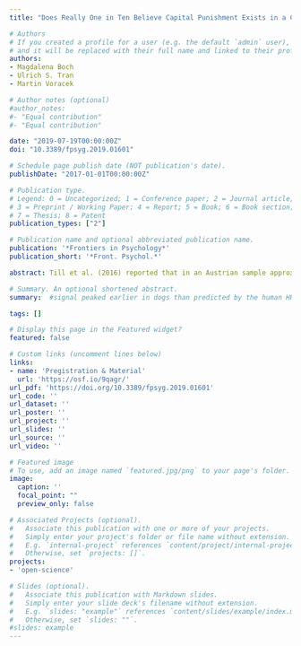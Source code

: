 ```yaml
---
title: "Does Really One in Ten Believe Capital Punishment Exists in a Contemporary European Community Country? An Endorsed, Prereviewed, Preregistered Replication Study and Meta-Analysis"

# Authors
# If you created a profile for a user (e.g. the default `admin` user), write the username (folder name) here 
# and it will be replaced with their full name and linked to their profile.
authors: 
- Magdalena Boch
- Ulrich S. Tran
- Martin Voracek

# Author notes (optional)
#author_notes:
#- "Equal contribution"
#- "Equal contribution"

date: "2019-07-19T00:00:00Z"
doi: "10.3389/fpsyg.2019.01601"

# Schedule page publish date (NOT publication's date).
publishDate: "2017-01-01T00:00:00Z"

# Publication type.
# Legend: 0 = Uncategorized; 1 = Conference paper; 2 = Journal article;
# 3 = Preprint / Working Paper; 4 = Report; 5 = Book; 6 = Book section;
# 7 = Thesis; 8 = Patent
publication_types: ["2"]

# Publication name and optional abbreviated publication name.
publication: '*Frontiers in Psychology*'
publication_short: '*Front. Psychol.*'

abstract: Till et al. (2016) reported that in an Austrian sample approximately one in ten respondents incorrectly believed that Austria still practices, or recently practiced, the death penalty, and that there is a positive association between the amount of weekly television viewing and this gross misperception of the Austrian justice system. An endorsed, prereviewed, preregistered close (N = 597) served to test the veracity of these reported effects. This was coupled with the conceptual extension part, which (a) investigated the potential influence of watching American crime series, (b) accounted for further possible confounds, and (c) tested the generalizability of the effect of television viewing to online streaming. Online survey data (N = 597) replicated the one-in-ten prevalence of incorrect answers with the 5-item death penalty questionnaire used in the original study, but not, when asking directly about Austria’s death penalty practices (prevalence = 0.3%). Younger age, but not the amount of television viewing or online streaming, suggestibility, or preferred TV genre consistently predicted incorrect answers in the death penalty questionnaire. Incorrect answers were Mokken-scalable (i.e., formed a common scale, complying with a non-parametric item response model) and were highly consistent. In contrast to the replication study results, a small meta-analysis of all available evidence (three studies, including the present replication) suggested that the aggregate effect of television viewing nominally was significant, albeit small.The replication study yielded mixed results, which indicate the perception of a high prevalence of beliefs that there is capital punishment in a country without death penalty probably is due to a faultily designed questionnaire and thus a research artifact. Also, positive associations of television viewing with such beliefs likely are only small at best.

# Summary. An optional shortened abstract.
summary:  #signal peaked earlier in dogs than predicted by the human HRF.

tags: []

# Display this page in the Featured widget?
featured: false

# Custom links (uncomment lines below)
links:
- name: 'Pregistration & Material'
  url: 'https://osf.io/9qagr/'
url_pdf: 'https://doi.org/10.3389/fpsyg.2019.01601'
url_code: ''
url_dataset: ''
url_poster: ''
url_project: ''
url_slides: ''
url_source: ''
url_video: ''

# Featured image
# To use, add an image named `featured.jpg/png` to your page's folder. 
image:
  caption: ''
  focal_point: ""
  preview_only: false

# Associated Projects (optional).
#   Associate this publication with one or more of your projects.
#   Simply enter your project's folder or file name without extension.
#   E.g. `internal-project` references `content/project/internal-project/index.md`.
#   Otherwise, set `projects: []`.
projects:
- 'open-science'

# Slides (optional).
#   Associate this publication with Markdown slides.
#   Simply enter your slide deck's filename without extension.
#   E.g. `slides: "example"` references `content/slides/example/index.md`.
#   Otherwise, set `slides: ""`.
#slides: example
---
```


